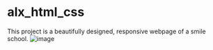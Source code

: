 # alx_html_css
This project is a beautifully designed, responsive webpage of a smile school.
![image](main.jpg)